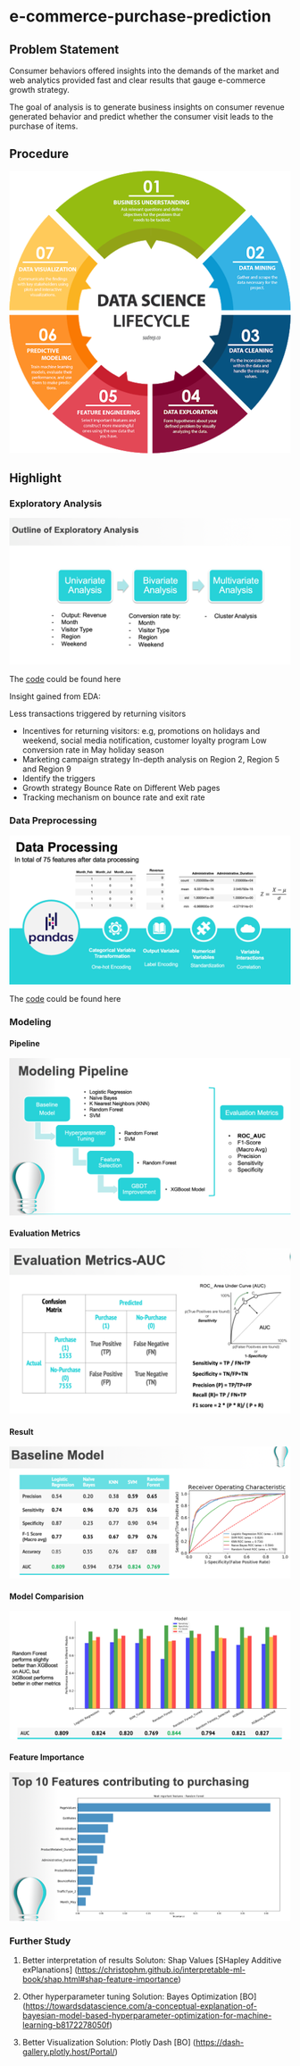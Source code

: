 # e-commerce-purchase-prediction

## Problem Statement ## 
Consumer behaviors offered insights into the demands of the market and web analytics provided fast and clear results that gauge e-commerce growth strategy.

The goal of analysis is to generate business insights on consumer revenue generated behavior and predict whether the consumer visit leads to the purchase of items.

## Procedure ## 
![lifecycle](https://github.com/moggirain/e-commerce-purchase-prediction/blob/master/lifecylce.png) 

## Highlight ##

### Exploratory Analysis ###  
![flow](https://github.com/moggirain/e-commerce-purchase-prediction/blob/master/flow.png) 

The [code](https://github.com/moggirain/e-commerce-purchase-prediction/blob/master/Online_Shopper_Intention_V4.09.ipynb) could be found here 

Insight gained from EDA: 

  Less transactions triggered by returning visitors
   - Incentives for returning visitors: e.g, promotions on holidays and weekend, social media notification,       customer loyalty program 
 Low conversion rate in May holiday season 
   - Marketing campaign strategy
 In-depth analysis on Region 2, Region 5 and Region 9  
   - Identify the triggers  
   - Growth strategy 
Bounce Rate on Different Web pages
  - Tracking mechanism on bounce rate and exit rate 

### Data Preprocessing ### 

![flow](https://github.com/moggirain/e-commerce-purchase-prediction/blob/master/dataprocessing.png) 

The [code](https://github.com/moggirain/e-commerce-purchase-prediction/blob/master/Online_Shopper_Intention_V4.09.ipynb) could be found here 

### Modeling ### 


#### Pipeline #### 

![](https://github.com/moggirain/e-commerce-purchase-prediction/blob/master/ModelingPipeline.png) 

#### Evaluation Metrics #### 

![evaluation](https://github.com/moggirain/e-commerce-purchase-prediction/blob/master/Evaluation%20Metric.png) 

#### Result ####

![result](https://github.com/moggirain/e-commerce-purchase-prediction/blob/master/Baseline.png) 

#### Model Comparision #### 
![comparison](https://github.com/moggirain/e-commerce-purchase-prediction/blob/master/ModelComparison.png) 

#### Feature Importance ####
![comparison](https://github.com/moggirain/e-commerce-purchase-prediction/blob/master/FeatureImportance.png)

### Further Study ### 

1. Better interpretation of results 
   Soluton: Shap Values 
   [SHapley Additive exPlanations] (https://christophm.github.io/interpretable-ml-book/shap.html#shap-feature-importance) 
   
2. Other hyperparameter tuning 
   Solution: Bayes Optimization
   [BO] (https://towardsdatascience.com/a-conceptual-explanation-of-bayesian-model-based-hyperparameter-optimization-for-machine-learning-b8172278050f)
   
3. Better Visualization 
   Solution: Plotly Dash
   [BO] (https://dash-gallery.plotly.host/Portal/)
   


